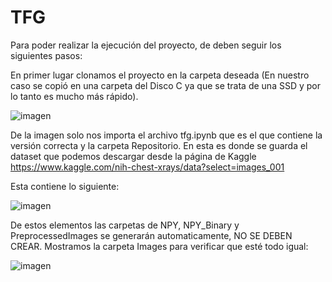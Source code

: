 # TFG
Para poder realizar la ejecución del proyecto, de deben seguir los siguientes pasos:

En primer lugar clonamos el proyecto en la carpeta deseada (En nuestro caso se copió en una carpeta del Disco C ya que se trata de una SSD y por lo tanto es mucho más rápido).

![imagen](https://user-images.githubusercontent.com/45401586/170012024-f07367c1-8220-4094-8fc3-121b262d74fb.png)

De la imagen solo nos importa el archivo tfg.ipynb que es el que contiene la versión correcta y la carpeta Repositorio. En esta es donde se guarda el dataset que podemos descargar desde la página de Kaggle https://www.kaggle.com/nih-chest-xrays/data?select=images_001

Esta contiene lo siguiente:

![imagen](https://user-images.githubusercontent.com/45401586/170012210-498e8852-8cba-425d-a932-f31379bfa4cb.png)

De estos elementos las carpetas de NPY, NPY_Binary y PreprocessedImages se generarán automaticamente, NO SE DEBEN CREAR.
Mostramos la carpeta Images para verificar que esté todo igual:

![imagen](https://user-images.githubusercontent.com/45401586/170012314-f2801cb0-f255-4363-883e-6e69bd2043b2.png)
